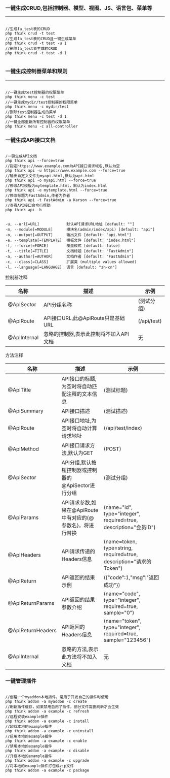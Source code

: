 ### 一键生成CRUD,包括控制器、模型、视图、JS、语言包、菜单等

-----

````

//生成fa_test表的CRUD
php think crud -t test
//生成fa_test表的CRUD且一键生成菜单
php think crud -t test -u 1
//删除fa_test表生成的CRUD
php think crud -t test -d 1
 
````


###  一键生成控制器菜单和规则

---

````

//一键生成test控制器的权限菜单
php think menu -c test
//一键生成mydir/test控制器的权限菜单
php think menu -c mydir/test
//删除test控制器生成的菜单
php think menu -c test -d 1
//一键全部重新所有控制器的权限菜单
php think menu -c all-controller

````

###  一键生成API接口文档

````

/一键生成API文档
php think api --force=true
//指定https://www.example.com为API接口请求域名,默认为空
php think api -u https://www.example.com --force=true
//输出自定义文件为myapi.html,默认为api.html
php think api -o myapi.html --force=true
//修改API模板为mytemplate.html，默认为index.html
php think api -e mytemplate.html --force=true
//修改标题为FastAdmin,作者为作者
php think api -t FastAdmin -a Karson --force=true
//查看API接口命令行帮助
php think api -h


-u, --url[=URL]            默认API请求URL地址 [default: ""]
-m, --module[=MODULE]      模块名(admin/index/api) [default: "api"]
-o, --output[=OUTPUT]      输出文件 [default: "api.html"]
-e, --template[=TEMPLATE]  模板文件 [default: "index.html"]
-f, --force[=FORCE]        覆盖模式 [default: false]
-t, --title[=TITLE]        文档标题 [default: "FastAdmin"]
-a, --author[=AUTHOR]      文档作者 [default: "FastAdmin"]
-c, --class[=CLASS]        扩展类 (multiple values allowed)
-l, --language[=LANGUAGE]  语言 [default: "zh-cn"]

````

控制器注释

|名称|描述|示例|
|---|---|---|
|@ApiSector|API分组名称|(测试分组)|
|@ApiRoute|API接口URL,此@ApiRoute只是基础URL|	(/api/test)|
|@ApiInternal|忽略的控制器,表示此控制将不加入API文档|无|

方法注释


|名称|	描述|	示例|
|---|---|---|
|@ApiTitle|	API接口的标题,为空时将自动匹配注释的文本信息|	(测试标题)|
|@ApiSummary|	API接口描述	|(测试描述)|
|@ApiRoute|	API接口地址,为空时将自动计算请求地址	|(/api/test/index)|
|@ApiMethod|	API接口请求方法,默认为GET	|(POST)|
|@ApiSector|	API分组,默认按钮控制器或控制器的@ApiSector进行分组|	(测试分组)|
|@ApiParams|	API请求参数,如果在@ApiRoute中有对应的{@参数名}，将进行替换|	(name="id", type="integer", required=true, description="会员ID")|
|@ApiHeaders|	API请求传递的Headers信息|	(name=token, type=string, required=true, description="请求的Token")|
|@ApiReturn|	API返回的结果示例|	({"code":1,"msg":"返回成功"})|
|@ApiReturnParams|	API返回的结果参数介绍|	(name="code", type="integer", required=true, sample="0")|
|@ApiReturnHeaders|	API返回的Headers信息	|(name="token", type="integer", required=true, sample="123456")|
|@ApiInternal|	忽略的方法,表示此方法将不加入文档|	无|


### 一键管理插件

````

//创建一个myaddon本地插件，常用于开发自己的插件时使用
php think addon -a myaddon -c create
//刷新插件缓存，如果禁用启用了插件，部分文件需要刷新才会生效
php think addon -a example -c refresh
//远程安装example插件
php think addon -a example -c install
//卸载本地的example插件
php think addon -a example -c uninstall
//启用本地的example插件
php think addon -a example -c enable
//禁用本地的example插件
php think addon -a example -c disable
//升级本地的example插件
php think addon -a example -c upgrade
//将本地的example插件打包成zip文件
php think addon -a example -c package


````



